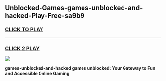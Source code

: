 
## Unblocked-Games-games-unblocked-and-hacked-Play-Free-sa9b9
<h3>
<a href="https://premium76.site?title=games-unblocked-and-hacked&ref=23A">CLICK TO PLAY</a></h3>
<hr>

<h3>
<a href="https://premium76.site?title=games-unblocked-and-hacked&ref=23A">CLICK 2 PLAY</a>
  
</h3>

<a href="https://premium76.site?title=games-unblocked-and-hacked&ref=23A"><img src="https://clearcache.store/games.png"></a>


**games-unblocked-and-hacked games unblocked: Your Gateway to Fun and Accessible Online Gaming**
